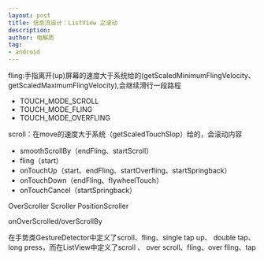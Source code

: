 ```yaml
---
layout: post
title: 信息流设计：ListView 之滚动
description: 
author: 电解质
tag:
- android
---
```


fling:手指离开(up)屏幕的速度大于系统给的(getScaledMinimumFlingVelocity、getScaledMaximumFlingVelocity),会继续滑行一段路程
- TOUCH_MODE_SCROLL
- TOUCH_MODE_FLING
- TOUCH_MODE_OVERFLING

scroll：在move的速度大于系统（getScaledTouchSlop）给的，会滚动内容


- smoothScrollBy（endFling、startScroll）
- fling（start）
- onTouchUp（start、endFling、startOverfling、startSpringback）
- onTouchDown（endFling、flywheelTouch）
- onTouchCancel（startSpringback）



OverScroller Scroller PositionScroller

onOverScrolled/overScrollBy


在手势类GestureDetector中定义了scroll、fling、single tap up、 double tap、long press，而在ListView中定义了scroll 、 over scroll、fling、over fling、tap

